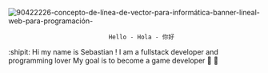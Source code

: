 ![90422226-concepto-de-línea-de-vector-para-informática-banner-lineal-web-para-programación-](https://user-images.githubusercontent.com/98132797/173199482-8d345d21-5e33-4145-ae67-491407f30e70.jpg)


								Hello - Hola - 你好

:shipit: Hi my name is Sebastian ! I am a fullstack developer and programming lover
My goal is to become a game developer :space_invader:	:space_invader:	
